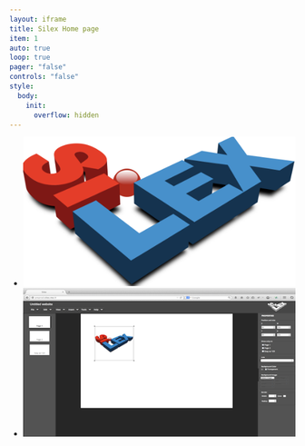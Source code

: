 ```yaml
---
layout: iframe
title: Silex Home page
item: 1
auto: true
loop: true
pager: "false"
controls: "false"
style:
  body:
    init:
      overflow: hidden
---
```


* ![Silex Logo](www_silex_me/Silex_website_builder_logo-small.png)
* ![Silex UI](www_silex_me/silex-screenshot.png)

